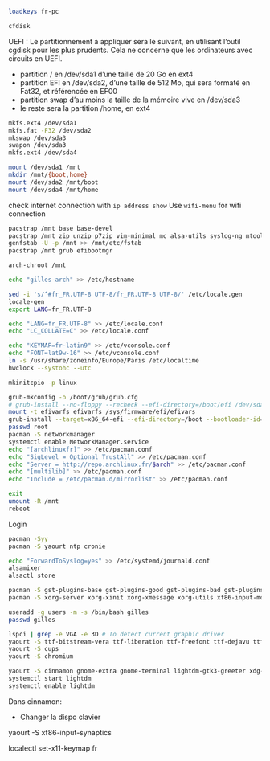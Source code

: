 
```bash
loadkeys fr-pc

cfdisk
```
UEFI : Le partitionnement à appliquer sera le suivant, en utilisant l’outil cgdisk pour les plus prudents. Cela ne concerne que les ordinateurs avec circuits en UEFI. 
 * partition / en /dev/sda1 d’une taille de 20 Go en ext4
 * partition EFI en /dev/sda2, d’une taille de 512 Mo, qui sera formaté en Fat32, et référencée en EF00
 * partition swap d’au moins la taille de la mémoire vive en /dev/sda3
 * le reste sera la partition /home, en ext4

```bash
mkfs.ext4 /dev/sda1
mkfs.fat -F32 /dev/sda2
mkswap /dev/sda3
swapon /dev/sda3
mkfs.ext4 /dev/sda4

mount /dev/sda1 /mnt
mkdir /mnt/{boot,home}
mount /dev/sda2 /mnt/boot
mount /dev/sda4 /mnt/home
```

check internet connection with `ip address show`
Use `wifi-menu` for wifi connection

```bash
pacstrap /mnt base base-devel
pacstrap /mnt zip unzip p7zip vim-minimal mc alsa-utils syslog-ng mtools dosfstools
genfstab -U -p /mnt >> /mnt/etc/fstab
pacstrap /mnt grub efibootmgr

arch-chroot /mnt

echo "gilles-arch" >> /etc/hostname

sed -i 's/^#fr_FR.UTF-8 UTF-8/fr_FR.UTF-8 UTF-8/' /etc/locale.gen
locale-gen
export LANG=fr_FR.UTF-8

echo "LANG=fr_FR.UTF-8" >> /etc/locale.conf
echo "LC_COLLATE=C" >> /etc/locale.conf

echo "KEYMAP=fr-latin9" >> /etc/vconsole.conf
echo "FONT=lat9w-16" >> /etc/vconsole.conf
ln -s /usr/share/zoneinfo/Europe/Paris /etc/localtime
hwclock --systohc --utc

mkinitcpio -p linux

grub-mkconfig -o /boot/grub/grub.cfg
# grub-install --no-floppy --recheck --efi-directory=/boot/efi /dev/sda
mount -t efivarfs efivarfs /sys/firmware/efi/efivars
grub-install --target=x86_64-efi --efi-directory=/boot --bootloader-id=arch_grub --recheck
passwd root
pacman -S networkmanager
systemctl enable NetworkManager.service
echo "[archlinuxfr]" >> /etc/pacman.conf
echo "SigLevel = Optional TrustAll" >> /etc/pacman.conf
echo "Server = http://repo.archlinux.fr/$arch" >> /etc/pacman.conf
echo "[multilib]" >> /etc/pacman.conf
echo "Include = /etc/pacman.d/mirrorlist" >> /etc/pacman.conf

exit
umount -R /mnt
reboot
```

Login

```bash
pacman -Syy
pacman -S yaourt ntp cronie

echo "ForwardToSyslog=yes" >> /etc/systemd/journald.conf
alsamixer
alsactl store

pacman -S gst-plugins-base gst-plugins-good gst-plugins-bad gst-plugins-ugly gst-libav
pacman -S xorg-server xorg-xinit xorg-xmessage xorg-utils xf86-input-mouse xf86-video-modesetting xorg-server-utils xorg-apps

useradd -g users -m -s /bin/bash gilles
passwd gilles

lspci | grep -e VGA -e 3D # To detect current graphic driver
yaourt -S ttf-bitstream-vera ttf-liberation ttf-freefont ttf-dejavu ttf-ms-fonts
yaourt -S cups
yaourt -S chromium

yaourt -S cinnamon gnome-extra gnome-terminal lightdm-gtk3-greeter xdg-user-dirs gnome-icon-theme
systemctl start lightdm
systemctl enable lightdm
```

Dans cinnamon:
 - Changer la dispo clavier
 
yaourt -S xf86-input-synaptics

localectl set-x11-keymap fr
